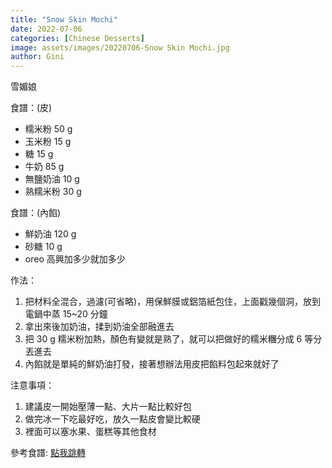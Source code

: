 ```yaml
---
title: "Snow Skin Mochi"
date: 2022-07-06
categories: [Chinese Desserts]
image: assets/images/20220706-Snow Skin Mochi.jpg
author: Gini
---
```

雪媚娘

食譜：(皮)
- 糯米粉 50 g
- 玉米粉 15 g
- 糖 15 g
- 牛奶 85 g
- 無鹽奶油 10 g
- 熟糯米粉 30 g

食譜：(內餡)
- 鮮奶油 120 g
- 砂糖 10 g
- oreo 高興加多少就加多少

作法：
1. 把材料全混合，過濾(可省略)，用保鮮膜或鋁箔紙包住，上面戳幾個洞，放到電鍋中蒸 15~20 分鐘
2. 拿出來後加奶油，揉到奶油全部融進去
3. 把 30 g 糯米粉加熱，顏色有變就是熟了，就可以把做好的糯米糰分成 6 等分丟進去
4. 內餡就是單純的鮮奶油打發，接著想辦法用皮把餡料包起來就好了

注意事項：
1. 建議皮一開始壓薄一點、大片一點比較好包
2. 做完冰一下吃最好吃，放久一點皮會變比較硬
3. 裡面可以塞水果、蛋糕等其他食材

<p style="overflow-wrap: anywhere;">參考食譜:
<a href="https://blog.ulifestyle.com.hk/article/teabreakcuisine/4146245/%E5%A4%8F%E6%97%A5%E9%A3%9F%E8%AD%9C-oreo%E9%9B%AA%E5%AA%9A%E5%A8%98-q%E5%BD%88%E8%BB%9F%E7%B3%AF-%E9%9A%94%E5%A4%9C%E4%B8%8D%E8%AE%8A%E7%A1%AC-%E9%99%84%E9%A3%9F%E8%AD%9C%E5%BD%B1%E7%89%87" target="_blank">點我跳轉
</a>
</p>